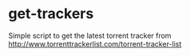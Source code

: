 # get-trackers
Simple script to get the latest torrent tracker from http://www.torrenttrackerlist.com/torrent-tracker-list
